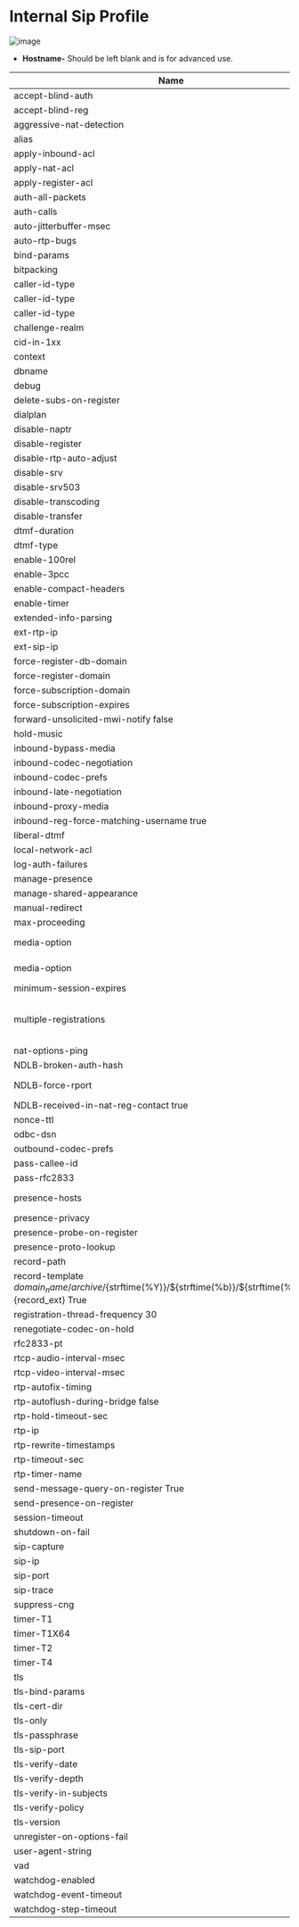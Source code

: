 # Internal Sip Profile

![image](../_static/images/fusionpbx_internal_sip_profile.jpg)

-   **Hostname-** Should be left blank and is for advanced use.

| Name                                                                                                              | Value                             | Enabled | Description                                 |
| ----------------------------------------------------------------------------------------------------------------- | --------------------------------- | ------- | ------------------------------------------- |
| accept-blind-auth                                                                                                 | true                              | False   |                                             |
| accept-blind-reg                                                                                                  | true                              | False   |                                             |
| aggressive-nat-detection                                                                                          | true                              | True    |                                             |
| alias                                                                                                             | sip:10.0.1.251:5555               | False   |                                             |
| apply-inbound-acl                                                                                                 | domains                           | True    |                                             |
| apply-nat-acl                                                                                                     | nat.auto                          | True    |                                             |
| apply-register-acl                                                                                                | domains                           | False   |                                             |
| auth-all-packets                                                                                                  | false                             | True    |                                             |
| auth-calls                                                                                                        | $${internal_auth_calls}           | True    |                                             |
| auto-jitterbuffer-msec                                                                                            | 60                                | False   |                                             |
| auto-rtp-bugs                                                                                                     |                                   | False   |                                             |
| bind-params                                                                                                       | transport=udp                     | False   |                                             |
| bitpacking                                                                                                        | aal2                              | False   |                                             |
| caller-id-type                                                                                                    | rpid                              | False   |                                             |
| caller-id-type                                                                                                    | pid                               | False   |                                             |
| caller-id-type                                                                                                    | none                              | False   |                                             |
| challenge-realm                                                                                                   | auto_to                           | True    |                                             |
| cid-in-1xx                                                                                                        | false                             | False   |                                             |
| context                                                                                                           | public                            | True    |                                             |
| dbname                                                                                                            | share_presence                    | False   |                                             |
| debug                                                                                                             | 0                                 | True    |                                             |
| delete-subs-on-register                                                                                           | false                             | False   |                                             |
| dialplan                                                                                                          | XML                               | True    |                                             |
| disable-naptr                                                                                                     | false                             | False   |                                             |
| disable-register                                                                                                  | true                              | False   |                                             |
| disable-rtp-auto-adjust                                                                                           | true                              | False   |                                             |
| disable-srv                                                                                                       | false                             | False   |                                             |
| disable-srv503                                                                                                    | true                              | False   |                                             |
| disable-transcoding                                                                                               | true                              | False   |                                             |
| disable-transfer                                                                                                  | true                              | False   |                                             |
| dtmf-duration                                                                                                     | 2000                              | True    |                                             |
| dtmf-type                                                                                                         | rfc2833                           | True    |                                             |
| enable-100rel                                                                                                     | true                              | False   |                                             |
| enable-3pcc                                                                                                       | true                              | False   |                                             |
| enable-compact-headers                                                                                            | true                              | False   |                                             |
| enable-timer                                                                                                      | false                             | False   |                                             |
| extended-info-parsing                                                                                             | true                              | False   |                                             |
| ext-rtp-ip                                                                                                        | $${external_rtp_ip}               | True    |                                             |
| ext-sip-ip                                                                                                        | $${external_rtp_ip}               | True    |                                             |
| force-register-db-domain                                                                                          | $${domain}                        | False   |                                             |
| force-register-domain                                                                                             | $${domain}                        | False   |                                             |
| force-subscription-domain                                                                                         | $${domain}                        | False   |                                             |
| force-subscription-expires                                                                                        | 60                                | False   |                                             |
| forward-unsolicited-mwi-notify false                                                                              | True                              |         |
| hold-music                                                                                                        | $${hold_music}                    | True    |                                             |
| inbound-bypass-media                                                                                              | true                              | False   |                                             |
| inbound-codec-negotiation                                                                                         | generous                          | True    |                                             |
| inbound-codec-prefs                                                                                               | $${global_codec_prefs}            | True    |                                             |
| inbound-late-negotiation                                                                                          | true                              | False   |                                             |
| inbound-proxy-media                                                                                               | true                              | False   |                                             |
| inbound-reg-force-matching-username true                                                                          | True                              |         |
| liberal-dtmf                                                                                                      | true                              | False   |                                             |
| local-network-acl                                                                                                 | localnet.auto                     | True    |                                             |
| log-auth-failures                                                                                                 | true                              | True    |                                             |
| manage-presence                                                                                                   | true                              | True    |                                             |
| manage-shared-appearance                                                                                          | true                              | True    |                                             |
| manual-redirect                                                                                                   | true                              | False   |                                             |
| max-proceeding                                                                                                    | 1000                              | False   |                                             |
| media-option                                                                                                      | bypass-media-after-att-xfer False |         |
| media-option                                                                                                      | resume-media-on-hold              | False   |                                             |
| minimum-session-expires                                                                                           | 120                               | False   |                                             |
| multiple-registrations                                                                                            | contact                           | False   | Enables registrations on multiple endpoints |
| nat-options-ping                                                                                                  | true                              | False   |                                             |
| NDLB-broken-auth-hash                                                                                             | true                              | False   |                                             |
| NDLB-force-rport                                                                                                  | safe                              | True    | Enables rport                               |
| NDLB-received-in-nat-reg-contact true                                                                             | False                             |         |
| nonce-ttl                                                                                                         | 60                                | True    |                                             |
| odbc-dsn                                                                                                          | $${dsn}                           | False   |                                             |
| outbound-codec-prefs                                                                                              | $${global_codec_prefs}            | True    |                                             |
| pass-callee-id                                                                                                    | false                             | False   |                                             |
| pass-rfc2833                                                                                                      | true                              | False   |                                             |
| presence-hosts                                                                                                    | d o m a i n , {local_ip_v4} False |         |
| presence-privacy                                                                                                  | $${presence_privacy}              | True    |                                             |
| presence-probe-on-register                                                                                        | true                              | True    |                                             |
| presence-proto-lookup                                                                                             | true                              | False   |                                             |
| record-path                                                                                                       | $${recordings_dir}                | True    |                                             |
| record-template ${domain_name}/archive/${strftime(%Y)}/${strftime(%b)}/${strftime(%d)}/${uuid}.${record_ext} True |
| registration-thread-frequency 30                                                                                  | False                             |         |
| renegotiate-codec-on-hold                                                                                         | true                              | False   |                                             |
| rfc2833-pt                                                                                                        | 101                               | True    |                                             |
| rtcp-audio-interval-msec                                                                                          | 5000                              | False   |                                             |
| rtcp-video-interval-msec                                                                                          | 5000                              | False   |                                             |
| rtp-autofix-timing                                                                                                | false                             | False   |                                             |
| rtp-autoflush-during-bridge false                                                                                 | False                             |         |
| rtp-hold-timeout-sec                                                                                              | 1800                              | True    |                                             |
| rtp-ip                                                                                                            | $${local_ip_v4}                   | True    |                                             |
| rtp-rewrite-timestamps                                                                                            | true                              | False   |                                             |
| rtp-timeout-sec                                                                                                   | 300                               | True    |                                             |
| rtp-timer-name                                                                                                    | soft                              | True    |                                             |
| send-message-query-on-register True                                                                               | False                             |         |
| send-presence-on-register                                                                                         | true                              | False   |                                             |
| session-timeout                                                                                                   | 1800                              | False   |                                             |
| shutdown-on-fail                                                                                                  | true                              | False   |                                             |
| sip-capture                                                                                                       | no                                | True    |                                             |
| sip-ip                                                                                                            | $${local_ip_v4}                   | True    |                                             |
| sip-port                                                                                                          | $${internal_sip_port}             | True    |                                             |
| sip-trace                                                                                                         | no                                | True    |                                             |
| suppress-cng                                                                                                      | true                              | False   |                                             |
| timer-T1                                                                                                          | 500                               | False   |                                             |
| timer-T1X64                                                                                                       | 32000                             | False   |                                             |
| timer-T2                                                                                                          | 4000                              | False   |                                             |
| timer-T4                                                                                                          | 4000                              | False   |                                             |
| tls                                                                                                               | $${internal_ssl_enable}           | True    |                                             |
| tls-bind-params                                                                                                   | transport=tls                     | True    |                                             |
| tls-cert-dir                                                                                                      | $${internal_ssl_dir}              | True    |                                             |
| tls-only                                                                                                          | false                             | True    |                                             |
| tls-passphrase                                                                                                    |                                   | True    |                                             |
| tls-sip-port                                                                                                      | $${internal_tls_port}             | True    |                                             |
| tls-verify-date                                                                                                   | true                              | True    |                                             |
| tls-verify-depth                                                                                                  | 2                                 | True    |                                             |
| tls-verify-in-subjects                                                                                            |                                   | True    |                                             |
| tls-verify-policy                                                                                                 | all\|subjects_all                 | False   |                                             |
| tls-version                                                                                                       | $${sip_tls_version}               | True    |                                             |
| unregister-on-options-fail                                                                                        | true                              | False   |                                             |
| user-agent-string                                                                                                 | FreeSWITCH                        | True    |                                             |
| vad                                                                                                               | out                               | False   |                                             |
| watchdog-enabled                                                                                                  | no                                | True    |                                             |
| watchdog-event-timeout                                                                                            | 30000                             | True    |                                             |
| watchdog-step-timeout                                                                                             | 3000                              | True    |                                             |
